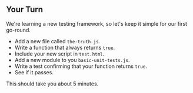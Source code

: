## Your Turn

We're learning a new testing framework, so let's keep it simple for our first go-round.

* Add a new file called `the-truth.js`.
* Write a function that always returns `true`.
* Include your new script in `test.html`.
* Add a new module to you `basic-unit-tests.js`.
* Write a test confirming that your function returns `true`.
* See if it passes.

This should take you about 5 minutes.
